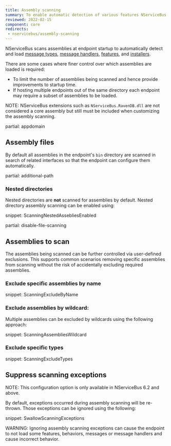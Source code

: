 ```yaml
---
title: Assembly scanning
summary: To enable automatic detection of various features NServiceBus scans assemblies for well known types
reviewed: 2022-02-15
component: core
redirects:
 - nservicebus/assembly-scanning
---
```


NServiceBus scans assemblies at endpoint startup to automatically detect and load [message types](/nservicebus/messaging/messages-events-commands.md), [message handlers](/nservicebus/handlers/), [features](/nservicebus/pipeline/features.md), and [installers](/nservicebus/operations/installers.md).

There are some cases where finer control over which assemblies are loaded is required:

* To limit the number of assemblies being scanned and hence provide improvements to startup time.
* If hosting multiple endpoints out of the same directory each endpoint may require a subset of assemblies to be loaded.

NOTE: NServiceBus extensions such as `NServiceBus.RavenDB.dll` are not considered a core assembly but still must be included when customizing the assembly scanning.

partial: appdomain

## Assembly files

By default all assemblies in the endpoint's `bin` directory are scanned in search of related interfaces so that the endpoint can configure them automatically.

partial: additional-path

### Nested directories

Nested directories are **not** scanned for assemblies by default. Nested directory assembly scanning can be enabled using:

snippet: ScanningNestedAssebliesEnabled

partial: disable-file-scanning

## Assemblies to scan

The assemblies being scanned can be further controlled via user-defined exclusions. This supports common scenarios removing specific assemblies from scanning without the risk of accidentally excluding required assemblies.

### Exclude specific assemblies by name

snippet: ScanningExcludeByName


### Exclude assemblies by wildcard:

Multiple assemblies can be excluded by wildcards using the following approach:

snippet: ScanningAssembliesWildcard

### Exclude specific types

snippet: ScanningExcludeTypes



## Suppress scanning exceptions

NOTE: This configuration option is only available in NServiceBus 6.2 and above.

By default, exceptions occurred during assembly scanning will be re-thrown. Those exceptions can be ignored using the following:

snippet: SwallowScanningExceptions

WARNING: Ignoring assembly scanning exceptions can cause the endpoint to not load some features, behaviors, messages or message handlers and cause incorrect behavior.
